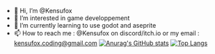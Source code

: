 - 👋 Hi, I’m @Kensufox
- 👀 I’m interested in game developpement
- 🌱 I’m currently learning to use godot and aseprite
- 📫 How to reach me : @Kensufox on discord/itch.io or my email : kensufox.coding@gmail.com
[![Anurag's GitHub stats](https://github-readme-stats.vercel.app/api?username=Kensufox&show_icons=true&theme=radical)](https://github.com/anuraghazra/github-readme-stats)
[![Top Langs](https://github-readme-stats.vercel.app/api/top-langs/?username=Kensufox&show_icons=true&theme=radical)](https://github.com/anuraghazra/github-readme-stats)
